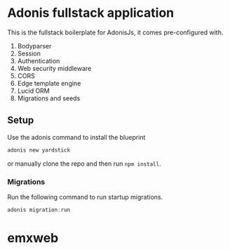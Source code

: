 # Adonis fullstack application

This is the fullstack boilerplate for AdonisJs, it comes pre-configured with.

1. Bodyparser
2. Session
3. Authentication
4. Web security middleware
5. CORS
6. Edge template engine
7. Lucid ORM
8. Migrations and seeds

## Setup

Use the adonis command to install the blueprint

```bash
adonis new yardstick
```

or manually clone the repo and then run `npm install`.


### Migrations

Run the following command to run startup migrations.

```js
adonis migration:run
```
# emxweb
